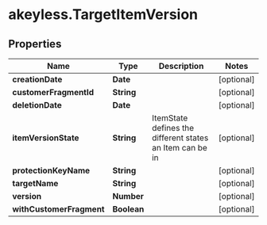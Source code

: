# akeyless.TargetItemVersion

## Properties

Name | Type | Description | Notes
------------ | ------------- | ------------- | -------------
**creationDate** | **Date** |  | [optional] 
**customerFragmentId** | **String** |  | [optional] 
**deletionDate** | **Date** |  | [optional] 
**itemVersionState** | **String** | ItemState defines the different states an Item can be in | [optional] 
**protectionKeyName** | **String** |  | [optional] 
**targetName** | **String** |  | [optional] 
**version** | **Number** |  | [optional] 
**withCustomerFragment** | **Boolean** |  | [optional] 


